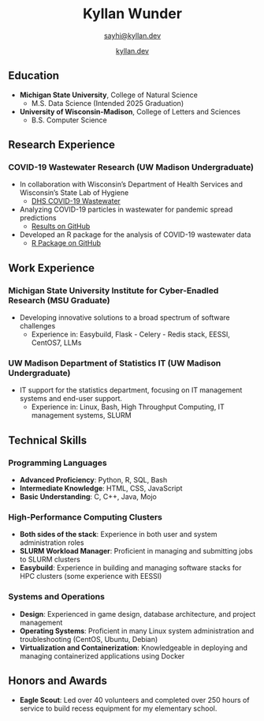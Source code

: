 <h1 align="center">Kyllan Wunder </h1>


<p align="center"><a href="mailto:sayhi@kyllan.dev">sayhi@kyllan.dev</a></p>
<p align="center"><a href="https://kyllan.dev/">kyllan.dev</a></p>


## Education
- **Michigan State University**, College of Natural Science
  - M.S. Data Science (Intended 2025 Graduation)
- **University of Wisconsin-Madison**, College of Letters and Sciences
  - B.S. Computer Science

## Research Experience
### COVID-19 Wastewater Research (UW Madison Undergraduate)
- In collaboration with Wisconsin’s Department of Health Services and Wisconsin’s State Lab of Hygiene
  - [DHS COVID-19 Wastewater](https://www.dhs.wisconsin.gov/covid-19/wastewater.htm)
- Analyzing COVID-19 particles in wastewater for pandemic spread predictions
  - [Results on GitHub](https://github.com/AFIDSI/Covid19-Wastewater-Analysis)
- Developed an R package for the analysis of COVID-19 wastewater data
  - [R Package on GitHub](https://github.com/UW-Madison-DSI/Covid19Wastewater)

## Work Experience
### Michigan State University Institute for Cyber-Enadled Research (MSU Graduate)
- Developing innovative solutions to a broad spectrum of software challenges
  - Experience in: Easybuild, Flask - Celery - Redis stack, EESSI, CentOS7, LLMs
### UW Madison Department of Statistics IT (UW Madison Undergraduate)
- IT support for the statistics department, focusing on IT management systems and end-user support.
  - Experience in: Linux, Bash, High Throughput Computing, IT management systems, SLURM

## Technical Skills
### Programming Languages
- **Advanced Proficiency**: Python, R, SQL, Bash
- **Intermediate Knowledge**: HTML, CSS, JavaScript
- **Basic Understanding**: C, C++, Java, Mojo

### High-Performance Computing Clusters
- **Both sides of the stack**: Experience in both user and system administration roles
- **SLURM Workload Manager**: Proficient in managing and submitting jobs to SLURM clusters
- **Easybuild**: Experience in building and managing software stacks for HPC clusters (some experience with EESSI)

### Systems and Operations
- **Design**: Experienced in game design, database architecture, and project management
- **Operating Systems**: Proficient in many Linux system administration and troubleshooting (CentOS, Ubuntu, Debian)
- **Virtualization and Containerization**: Knowledgeable in deploying and managing containerized applications using Docker

## Honors and Awards
- **Eagle Scout**: Led over 40 volunteers and completed over 250 hours of service to build recess equipment for my elementary school.